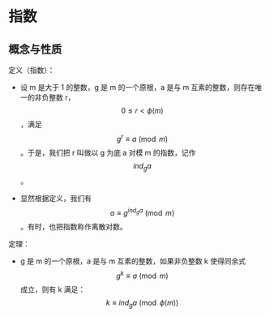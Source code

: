 # 指数

## 概念与性质

定义（指数）：

- 设 m 是大于 1 的整数，g 是 m 的一个原根，a 是与 m 互素的整数，则存在唯一的非负整数 r，$$0 \le r \lt \phi(m)$$，满足  $$g^r \equiv a \pmod{m}$$。于是，我们把 r 叫做以 g 为底 a 对模 m 的指数，记作 $$ind_g a$$。

- 显然根据定义，我们有 $$a \equiv g^{ind_g a} \pmod{m}$$。有时，也把指数称作离散对数。

定理：

- g 是 m 的一个原根，a 是与 m 互素的整数，如果非负整数 k 使得同余式 $$g^k \equiv a \pmod{m}$$ 成立，则有 k 满足：$$k \equiv ind_g a \pmod{\phi(m)}$$

